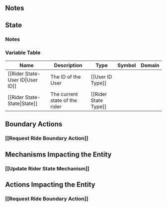 ## Notes

## State
### Notes

### Variable Table
| Name | Description | Type | Symbol | Domain |
| --- | --- | --- | --- | --- |
|[[Rider State-User ID\|User ID]]|The ID of the User|[[User ID Type]]|||
|[[Rider State-State\|State]]|The current state of the rider|[[Rider State Type]]|||


## Boundary Actions
### [[Request Ride Boundary Action]]
## Mechanisms Impacting the Entity
### [[Update Rider State Mechanism]]
## Actions Impacting the Entity
### [[Request Ride Boundary Action]]

